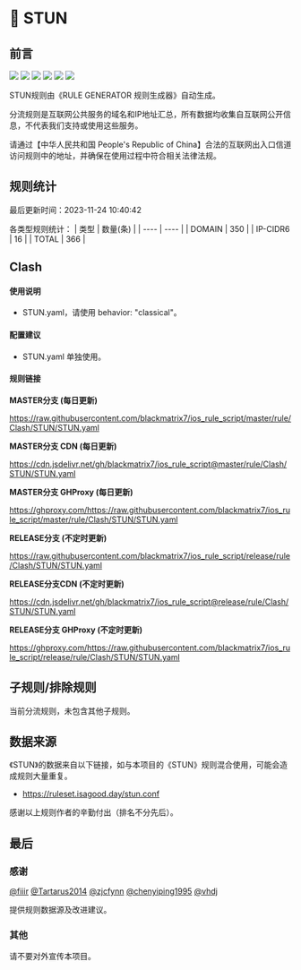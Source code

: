 # 🧸 STUN

## 前言

![](https://shields.io/badge/-移除重复规则-ff69b4) ![](https://shields.io/badge/-DOMAIN与DOMAIN--SUFFIX合并-green) ![](https://shields.io/badge/-DOMAIN--SUFFIX间合并-critical) ![](https://shields.io/badge/-DOMAIN与DOMAIN--KEYWORD合并-9cf) ![](https://shields.io/badge/-DOMAIN--SUFFIX与DOMAIN--KEYWORD合并-blue) ![](https://shields.io/badge/-IP--CIDR(6)合并-blueviolet) 

STUN规则由《RULE GENERATOR 规则生成器》自动生成。

分流规则是互联网公共服务的域名和IP地址汇总，所有数据均收集自互联网公开信息，不代表我们支持或使用这些服务。

请通过【中华人民共和国 People's Republic of China】合法的互联网出入口信道访问规则中的地址，并确保在使用过程中符合相关法律法规。

## 规则统计

最后更新时间：2023-11-24 10:40:42

各类型规则统计：
| 类型 | 数量(条)  | 
| ---- | ----  |
| DOMAIN | 350  | 
| IP-CIDR6 | 16  | 
| TOTAL | 366  | 


## Clash 

#### 使用说明
- STUN.yaml，请使用 behavior: "classical"。

#### 配置建议
- STUN.yaml 单独使用。

#### 规则链接
**MASTER分支 (每日更新)**

https://raw.githubusercontent.com/blackmatrix7/ios_rule_script/master/rule/Clash/STUN/STUN.yaml

**MASTER分支 CDN (每日更新)**

https://cdn.jsdelivr.net/gh/blackmatrix7/ios_rule_script@master/rule/Clash/STUN/STUN.yaml

**MASTER分支 GHProxy (每日更新)**

https://ghproxy.com/https://raw.githubusercontent.com/blackmatrix7/ios_rule_script/master/rule/Clash/STUN/STUN.yaml

**RELEASE分支 (不定时更新)**

https://raw.githubusercontent.com/blackmatrix7/ios_rule_script/release/rule/Clash/STUN/STUN.yaml

**RELEASE分支CDN (不定时更新)**

https://cdn.jsdelivr.net/gh/blackmatrix7/ios_rule_script@release/rule/Clash/STUN/STUN.yaml

**RELEASE分支 GHProxy (不定时更新)**

https://ghproxy.com/https://raw.githubusercontent.com/blackmatrix7/ios_rule_script/release/rule/Clash/STUN/STUN.yaml

## 子规则/排除规则


当前分流规则，未包含其他子规则。

## 数据来源

《STUN》的数据来自以下链接，如与本项目的《STUN》规则混合使用，可能会造成规则大量重复。

- https://ruleset.isagood.day/stun.conf


感谢以上规则作者的辛勤付出（排名不分先后）。

## 最后

### 感谢

[@fiiir](https://github.com/fiiir) [@Tartarus2014](https://github.com/Tartarus2014) [@zjcfynn](https://github.com/zjcfynn) [@chenyiping1995](https://github.com/chenyiping1995) [@vhdj](https://github.com/vhdj)

提供规则数据源及改进建议。

### 其他

请不要对外宣传本项目。